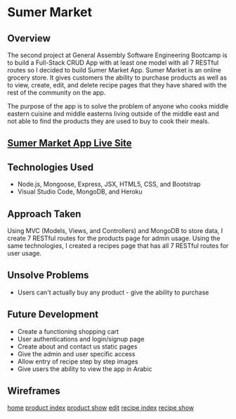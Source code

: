 # Sumer Market

## Overview

The second project at General Assembly Software Engineering Bootcamp is to build a Full-Stack CRUD App with at least one model with all 7 RESTful routes so I decided to build Sumer Market App. Sumer Market is an online grocery store. It gives customers the ability to purchase products as well as to view, create, edit, and delete recipe pages that they have shared with the rest of the community on the app. 

The purpose of the app is to solve the problem of anyone who cooks middle eastern cuisine and middle easterns living outside of the middle east and not able to find the products they are used to buy to cook their meals.

## [Sumer Market App Live Site](https://sumer-market.herokuapp.com/)

## Technologies Used
- Node.js, Mongoose, Express, JSX, HTML5, CSS, and Bootstrap
- Visual Studio Code, MongoDB, and Heroku 

## Approach Taken
Using MVC (Models, Views, and Controllers) and MongoDB to store data, I create 7 RESTful routes for the products page for admin usage. Using the same technologies, I created a recipes page that has all 7 RESTful routes for user usage.

## Unsolve Problems
- Users can't actually buy any product - give the ability to purchase

## Future Development
- Create a functioning shopping cart
- User authentications and login/signup page
- Create about and contact us static pages
- Give the admin and user specific access
- Allow entry of recipe step by step images
- Give users the ability to view the app in Arabic

## Wireframes
[home](img/home.png)
[product index](img/product-index.png)
[product show](img/product-show.png)
[edit](img/edit.png)
[recipe index](img/recipe-index.png)
[recipe show](img/recipe-show.png)
